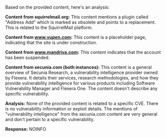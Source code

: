 Based on the provided content, here's an analysis:

**Content from squirrelmail.org:** This content mentions a plugin called "Address Add" which is marked as obsolete and points to a replacement. This is related to the SquirrelMail platform. 

**Content from www.vupen.com:** This content is a placeholder page, indicating that the site is under construction.

**Content from www.mandriva.com:** This content indicates that the account has been suspended.

**Content from secunia.com (both instances):** This content is a general overview of Secunia Research, a vulnerability intelligence provider owned by Flexera. It details their services, research methodologies, and how they provide vulnerability intelligence for various products including Software Vulnerability Manager and Flexera One. The content doesn't describe any specific vulnerability.

**Analysis:**
None of the provided content is related to a specific CVE. There is no vulnerability information or exploit details. The mentions of "vulnerability intelligence" from the secunia.com content are very general and don't pertain to a specific vulnerability.

**Response:**
NOINFO